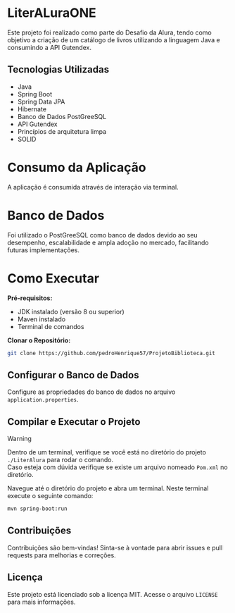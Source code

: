 # LiterALuraONE

Este projeto foi realizado como parte do Desafio da Alura, tendo como objetivo a criação de um catálogo de livros utilizando a linguagem Java e consumindo a API Gutendex.

## Tecnologias Utilizadas

- Java
- Spring Boot
- Spring Data JPA
- Hibernate
- Banco de Dados PostGreeSQL
- API Gutendex
- Princípios de arquitetura limpa
- SOLID

# Consumo da Aplicação

A aplicação é consumida através de interação via terminal.

# Banco de Dados

Foi utilizado o PostGreeSQL como banco de dados devido ao seu desempenho, escalabilidade e ampla adoção no mercado,
facilitando futuras implementações.

# Como Executar

**Pré-requisitos:**

- JDK instalado (versão 8 ou superior)
- Maven instalado
- Terminal de comandos

**Clonar o Repositório:**

```sh
git clone https://github.com/pedroHenrique57/ProjetoBiblioteca.git
```

## Configurar o Banco de Dados

Configure as propriedades do banco de dados no arquivo `application.properties`.

## Compilar e Executar o Projeto

> [!WARNING]
> Dentro de um terminal, verifique se você está no diretório do projeto `./LiterAlura` para rodar o comando.  
> Caso esteja com dúvida verifique se existe um arquivo nomeado `Pom.xml` no diretório.

Navegue até o diretório do projeto e abra um terminal. Neste terminal execute o seguinte comando:

```sh
mvn spring-boot:run
```

## Contribuições

Contribuições são bem-vindas! Sinta-se à vontade para abrir issues e pull requests para melhorias e correções.

## Licença

Este projeto está licenciado sob a licença MIT. Acesse o arquivo `LICENSE` para mais informações.